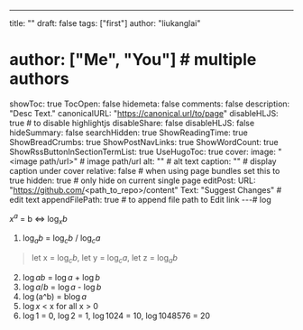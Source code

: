 ---
title: ""
draft: false
tags: ["first"]
author: "liukanglai"
# author: ["Me", "You"] # multiple authors
showToc: true
TocOpen: false
hidemeta: false
comments: false
description: "Desc Text."
canonicalURL: "https://canonical.url/to/page"
disableHLJS: true # to disable highlightjs
disableShare: false
disableHLJS: false
hideSummary: false
searchHidden: true
ShowReadingTime: true
ShowBreadCrumbs: true
ShowPostNavLinks: true
ShowWordCount: true
ShowRssButtonInSectionTermList: true
UseHugoToc: true
cover:
    image: "<image path/url>" # image path/url
    alt: "<alt text>" # alt text
    caption: "<text>" # display caption under cover
    relative: false # when using page bundles set this to true
    hidden: true # only hide on current single page
editPost:
    URL: "https://github.com/<path_to_repo>/content"
    Text: "Suggest Changes" # edit text
    appendFilePath: true # to append file path to Edit link
---# log

$x^a$ = b <=> $\log_x{b}$


1. $\log_a{b}$ = $\log_c{b}$ / $\log_c{a}$
> let x = $\log_c{b}$, let y = $\log_c{a}$, let z = $\log_a{b}$ 
2. $\log{ab}$ = $\log{a}$ + $\log{b}$
3. $\log{a/b}$ = $\log{a}$ - $\log{b}$
4. $\log($a^b$)$ = b$\log{a}$
5. $\log{x}$ < x  for all x > 0
6. $\log{1}$ = 0, $\log{2}$ = 1, $\log{1024}$ = 10, $\log{1048576}$ = 20 


